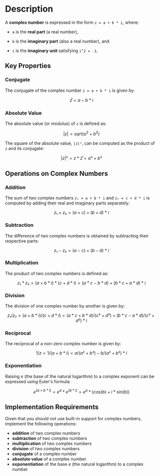 # Description

A **complex number** is expressed in the form `z = a + b * i`, where:

- `a` is the **real part** (a real number),

- `b` is the **imaginary part** (also a real number), and

- `i` is the **imaginary unit** satisfying `i^2 = -1`.

## Key Properties

### Conjugate

The conjugate of the complex number `z = a + b * i` is given by:

```math
z̅ = a - b * i
```

### Absolute Value

The absolute value (or modulus) of `z` is defined as:

```math
|z| = sqrt(a^2 + b^2)
```

The square of the absolute value, `|z|²`, can be computed as the product of `z` and its conjugate:

```math
|z|² = z * z̅ = a² + b²
```

## Operations on Complex Numbers

### Addition

The sum of two complex numbers `z₁ = a + b * i` and `z₂ = c + d * i` is computed by adding their real and imaginary parts separately:

```math
z₁ + z₂ = (a + c) + (b + d) * i
```

### Subtraction

The difference of two complex numbers is obtained by subtracting their respective parts:

```math
z₁ - z₂ = (a - c) + (b - d) * i
```

### Multiplication

The product of two complex numbers is defined as:

```math
z₁ * z₂ = (a + b * i) * (c + d * i) = (a * c - b * d) + (b * c + a * d) * i
```

### Division

The division of one complex number by another is given by:

```math
z₁ / z₂ = (a + b * i) / (c + d * i) = (a * c + b * d) / (c² + d²) + (b * c - a * d) / (c² + d²) * i
```

### Reciprocal

The reciprocal of a non-zero complex number is given by:

```math
1 / z = 1 / (a + b * i) = a / (a² + b²) - b / (a² + b²) * i
```

### Exponentiation

Raising _e_ (the base of the natural logarithm) to a complex exponent can be expressed using Euler's formula:

```math
e^(a + b * i) = e^a * e^(b * i) = e^a * (cos(b) + i * sin(b))
```

## Implementation Requirements

Given that you should not use built-in support for complex numbers, implement the following operations:

- **addition** of two complex numbers
- **subtraction** of two complex numbers
- **multiplication** of two complex numbers
- **division** of two complex numbers
- **conjugate** of a complex number
- **absolute value** of a complex number
- **exponentiation** of the base _e_ (the natural logarithm) to a complex number
